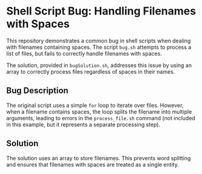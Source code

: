 # Shell Script Bug: Handling Filenames with Spaces

This repository demonstrates a common bug in shell scripts when dealing with filenames containing spaces. The script `bug.sh` attempts to process a list of files, but fails to correctly handle filenames with spaces.

The solution, provided in `bugSolution.sh`, addresses this issue by using an array to correctly process files regardless of spaces in their names. 

## Bug Description

The original script uses a simple `for` loop to iterate over files.  However, when a filename contains spaces, the loop splits the filename into multiple arguments, leading to errors in the `process_file.sh` command (not included in this example, but it represents a separate processing step).

## Solution

The solution uses an array to store filenames. This prevents word splitting and ensures that filenames with spaces are treated as a single entity. 